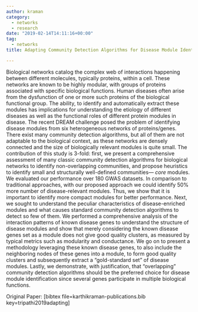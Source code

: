 ```yaml
---
author: kraman
category:
  - networks
  - research
date: "2019-02-14T14:11:16+00:00"
tag:
  - networks
title: Adapting Community Detection Algorithms for Disease Module Identification in Heterogeneous Biological Networks

---
```

Biological networks catalog the complex web of interactions happening between different molecules, typically proteins, within a cell. These networks are known to be highly modular, with groups of proteins associated with specific biological functions. Human diseases often arise from the dysfunction of one or more such proteins of the biological functional group. The ability, to identify and automatically extract these modules has implications for understanding the etiology of different diseases as well as the functional roles of different protein modules in disease. The recent DREAM challenge posed the problem of identifying disease modules from six heterogeneous networks of proteins/genes. There exist many community detection algorithms, but all of them are not adaptable to the biological context, as these networks are densely connected and the size of biologically relevant modules is quite small. The contribution of this study is 3-fold: first, we present a comprehensive assessment of many classic community detection algorithms for biological networks to identify non-overlapping communities, and propose heuristics to identify small and structurally well-defined communities— _core_ modules. We evaluated our performance over 180 GWAS datasets. In comparison to traditional approaches, with our proposed approach we could identify 50% more number of disease-relevant modules. Thus, we show that it is important to identify more compact modules for better performance. Next, we sought to understand the peculiar characteristics of disease-enriched modules and what causes standard community detection algorithms to detect so few of them. We performed a comprehensive analysis of the interaction patterns of known disease genes to understand the structure of disease modules and show that merely considering the known disease genes set as a module does not give good quality clusters, as measured by typical metrics such as modularity and conductance. We go on to present a methodology leveraging these known disease genes, to also include the neighboring nodes of these genes into a module, to form good quality clusters and subsequently extract a “gold-standard set” of disease modules. Lastly, we demonstrate, with justification, that “overlapping” community detection algorithms should be the preferred choice for disease module identification since several genes participate in multiple biological functions.

Original Paper: \[bibtex file=karthikraman-publications.bib key=tripathi2019adapting\]
